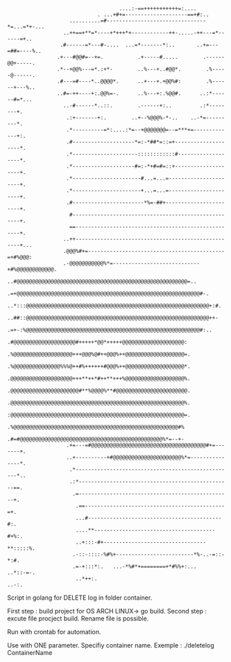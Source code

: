                                         ....:-==+++++++++++=:....
                                 . ...+#+=--------------------==+#:..
                        ..........=#--------------------------------*=...=*+-...
                      ..++==+**=*----+*+++*+------------++-.....-++---=*------=+..
                     .#------=*---#-....  ...=*-------*:..       ..+=---=##=----%..
                    .+---#@@#=--+=.           .+-----#.....        .------@@+-----.
                    .*--+@@%---=*.:+*-        ..%---+..#@@*.        .%-----@------.
                    .#---=#----*..@@@@*.      ..+---+.+@@%#:        .%------+---%..
                    ..#=-++----+:.@@%=-.      ..%---+:.%@@#.      ..:*------#=*...
                      ..-#------*..::.        .------+:..         .:*--------+.
                       .:+-------+:.        ..+--%@@@%-*-..    ..-*=---------*.
                       .*----------=*:....:*=--+@@@@@@@=--=***+=-------------+:.
                       .#--------------------*=:-*##*=::=+--------------------*.
                       .*---------------------::::::::::::#-------------------*.
                       .*--------------------#=:-*+#=#=::+--------------------+.
                       .*----------------------#...=...=----------------------+.
                       .*----------------------+...=...=----------------------+.
                       .#-----------------------*%=-##+-----------------------+.
                        #-----------------------------------------------------+.
                        ==----------------------------------------------------+.
                      ..++----------------------------------------------------+...
                      .@@@%#+=--------------------------------------------=+#%@@@:
                      .-@@@@@@@@@@@%*=----------------------------+#%@@@@@@@@@@@@.
                      ..#@@@@@@@@@@@@@@@@@@@@@@@@@@@@@@@@@@@@@@@@@@@@@@@@@@@@@@@=..
                    .=+@@@@@@@@@@@@@@@@@@@@@@@@@@@@@@@@@@@@@@@@@@@@@@@@@@@@@@@@@@@#-.
                 ..*:::@@@@@@@@@@@@@@@@@@@@@@@@@@@@@@@@@@@@@@@@@@@@@@@@@@@@@@@@@@@+:#.
                 ..##::@@@@@@@@@@@@@@@@@@@@@@@@@@@@@@@@@@@@@@@@@@@@@@@@@@@@@@@@@@@++-
                   .=+-:%@@@@@@@@@@@@@@@@@@@@@@@@@@@@@@@@@@@@@@@@@@@@@@@@@@@@@@@@#:..
                       .#@@@@@@@@@@@@@@@@@@@@#+++++*@@*+++++@@@@@@@@@@@@@@@@@@@@:
                       .%@@@@@@@@@@@@@@@@@@@+++@@@%@#++@@@%++@@@@@@@@@@@@@@@@@@@=.
                       .%@@@@@@@@@@@@@@@%%%@++#%++++++#@@@%++@@@@@@@@@@@@@@@@@@@*.
                       .@@@@@@@@@@@@@@@@@@@@+++**++*#++**+++%@@@@@@@@@@@@@@@@@@@%.
                       .@@@@@@@@@@@@@@@@@@@@@@#**%@@@@%**#@@@@@@@@@@@@@@@@@@@@@@@.
                       .@@@@@@@@@@@@@@@@@@@@@@@@@@@@@@@@@@@@@@@@@@@@@@@@@@@@@@@@%.
                       :@@@@@@@@@@@@@@@@@@@@@@@@@@@@@@@@@@@@@@@@@@@@@@@@@@@@@@@@=.
                       .%@@@@@@@@@@@@@@@@@@@@@@@@@@@@@@@@@@@@@@@@@@@@@@@@@@@@@#%
                       .#=#@@@@@@@@@@@@@@@@@@@@@@@@@@@@@@@@@@@@@@@@@@@@@@%*=--+-
                       .+=---=#@@@@@@@@@@@@@@@@@@@@@@@@@@@@@@@@@@@@@#+=-------+.
                       ..+----------+#@@@@@@@@@@@@@@@@@@@@@@%*=---------------*.
                        .*---------------------------------------------------*..
                        .:*-------------------------------------------------==.
                         .=-------------------------------------------------+.
                          .==---------------------------------------------=+.
                          ...#-------------------------------------------#:.
                          ....**---------------------------------------#+%:.
                          ..+:::-#+---------------------------------**:::::%.
                         .-::-::::-%#%+-------------------------*%-..-=::-*:#.
                         .=-+:::*:.   ...-*%#*+========+*#%%+:...    ..*::-=-.
                          ..*++:.                                      ..-:.

Script in golang for DELETE log in folder container.

First step : build project for OS ARCH LINUX-> go build.
Second step : excute file procject build. Rename file is possible.

Run with crontab for automation.

Use with ONE parameter. Specifiy container name.
Exemple : ./deletelog ContainerName
